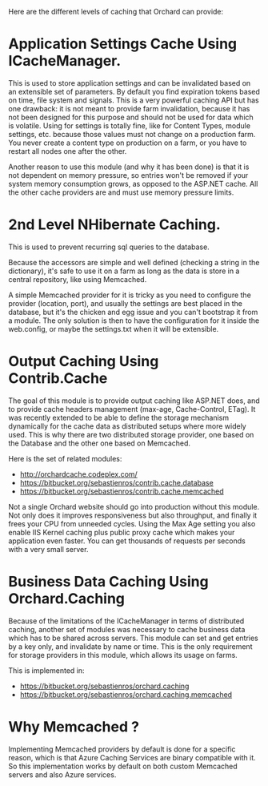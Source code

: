 Here are the different levels of caching that Orchard can provide:

# Application Settings Cache Using ICacheManager. 

This is used to store application settings and can be invalidated based on an extensible set of parameters.
By default you find expiration tokens based on time, file system and signals.
This is a very powerful caching API but has one drawback: it is not meant to provide farm invalidation,
because it has not been designed for this purpose and should not be used for data which is volatile.
Using for settings is totally fine, like for Content Types, module settings, etc. because those values
must not change on a production farm.
You never create a content type on production on a farm, or you have to restart all nodes one after the other.

Another reason to use this module (and why it has been done) is that it is not dependent on memory pressure,
so entries won't be removed if your system memory consumption grows, as opposed to the ASP.NET cache.
All the other cache providers are and must use memory pressure limits.

# 2nd Level NHibernate Caching. 

This is used to prevent recurring sql queries to the database.

Because the accessors are simple and well defined (checking a string in the dictionary),
it's safe to use it on a farm as long as the data is store in a central repository, like using Memcached.

A simple Memcached provider for it is tricky as you need to configure the provider (location, port),
and usually the settings are best placed in the database, but it's the chicken and egg issue and
you can't bootstrap it from a module. The only solution is then to have the configuration for it inside
the web.config, or maybe the settings.txt when it will be extensible.

# Output Caching Using Contrib.Cache

The goal of this module is to provide output caching like ASP.NET does, and to provide cache headers
management (max-age, Cache-Control, ETag). It was recently extended to be able to define the storage mechanism
dynamically for the cache data as distributed setups where more widely used.
This is why there are two distributed storage provider, one based on the Database and the other one based on Memcached. 

Here is the set of related modules:

* <http://orchardcache.codeplex.com/>
* <https://bitbucket.org/sebastienros/contrib.cache.database>
* <https://bitbucket.org/sebastienros/contrib.cache.memcached>

Not a single Orchard website should go into production without this module.
Not only does it improves responsiveness but also throughput, and finally it frees your CPU from unneeded cycles.
Using the Max Age setting you also enable IIS Kernel caching plus public proxy cache which makes your application
even faster. You can get thousands of requests per seconds with a very small server.

# Business Data Caching Using Orchard.Caching

Because of the limitations of the ICacheManager in terms of distributed caching, another set of modules was
necessary to cache business data which has to be shared across servers.
This module can set and get entries by a key only, and invalidate by name or time.
This is the only requirement for storage providers in this module, which allows its usage on farms. 

This is implemented in:

* <https://bitbucket.org/sebastienros/orchard.caching>
* <https://bitbucket.org/sebastienros/orchard.caching.memcached>

# Why Memcached ? 
Implementing Memcached providers by default is done for a specific reason, which is that Azure Caching Services
are binary compatible with it. So this implementation works by default on both custom Memcached servers
and also Azure services. 
